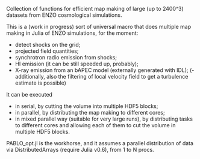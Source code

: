 Collection of functions for efficient map making of large (up to 2400^3) datasets from ENZO cosmological simulations.

This is a (work in progress) sort of universal macro that does multiple map making in Julia of ENZO simulations, for the moment:

- detect shocks on the grid;
- projected field quantities;
- synchrotron radio emission from shocks;
- HI emission (it can be still speeded up, probably);
- X-ray emission from an bAPEC model (externally generated with IDL); 
(-additionally, also the filtering of local velocity field to get a turbulence estimate is possible)

It can be executed 
- in serial, by cutting the volume into multiple HDF5 blocks;
- in parallel, by distributing the map making to different cores;
- in mixed parallel way (suitable for very large runs), by distributing tasks to different cores and allowing each of them to cut the volume in multiple HDF5 blocks.

PABLO_opt.jl is the workhorse, and it assumes a parallel distribution of data via DistributedArrays (require Julia v0.6), from 1 to N procs. 

